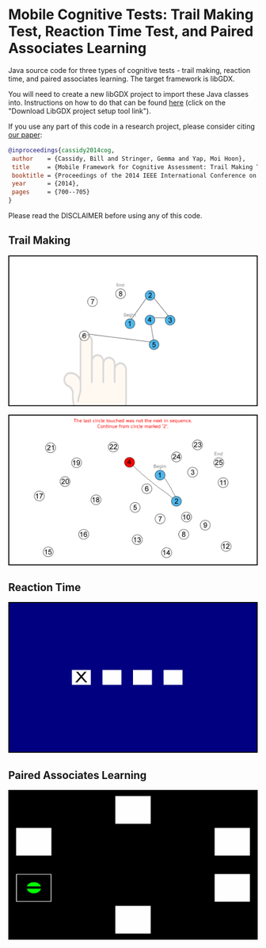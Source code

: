 # Mobile Cognitive Tests: Trail Making Test, Reaction Time Test, and Paired Associates Learning
Java source code for three types of cognitive tests - trail making,
reaction time, and paired associates learning. The target framework is libGDX.

You will need to create a new libGDX project to import these Java
classes into. Instructions on how to do that can be found [here](https://libgdx.badlogicgames.com/documentation/gettingstarted/Creating%20Projects.html) (click on
the "Download LibGDX project setup tool link").

If you use any part of this code in a research project, please consider citing [our paper](https://www.researchgate.net/publication/295106328_Mobile_Framework_for_Cognitive_Assessment_Trail_Making_Test_and_Reaction_Time_Test):

```BibTex
@inproceedings{cassidy2014cog,
 author    = {Cassidy, Bill and Stringer, Gemma and Yap, Moi Hoon},
 title     = {Mobile Framework for Cognitive Assessment: Trail Making Test and Reaction Time Test},
 booktitle = {Proceedings of the 2014 IEEE International Conference on Computer and Information Technology},
 year      = {2014},
 pages     = {700--705}
} 
```

Please read the DISCLAIMER before using any of this code.

## Trail Making

![trail making picture 1](https://github.com/bc-bytes/cognitive-tests/blob/master/screenshots/tm1.png "trail making picture 1")

![trail making picture 2](https://github.com/bc-bytes/cognitive-tests/blob/master/screenshots/tm2.png "trail making picture 2")

## Reaction Time

![reaction time picture](https://github.com/bc-bytes/cognitive-tests/blob/master/screenshots/rtt.png "reaction time picture")

## Paired Associates Learning

![paired associates learning](https://github.com/bc-bytes/cognitive-tests/blob/master/screenshots/pal.png "paired associates learning")
